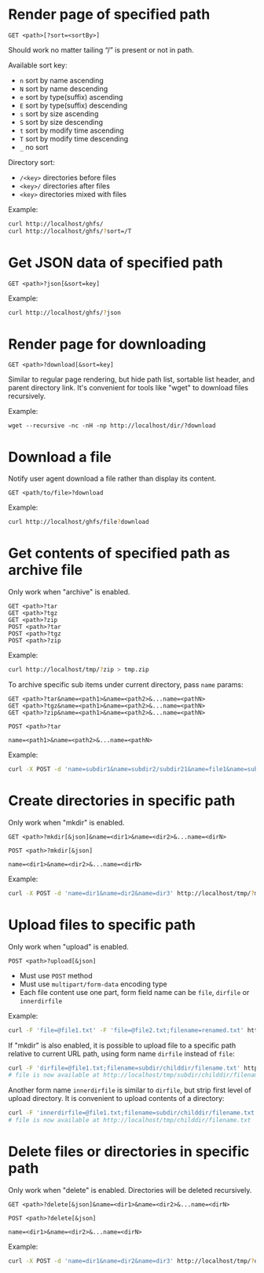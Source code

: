 # Render page of specified path
```
GET <path>[?sort=<sortBy>]
```
Should work no matter tailing “/” is present or not in path.

Available sort key:
- `n` sort by name ascending
- `N` sort by name descending
- `e` sort by type(suffix) ascending
- `E` sort by type(suffix) descending
- `s` sort by size ascending
- `S` sort by size descending
- `t` sort by modify time ascending
- `T` sort by modify time descending
- `_` no sort

Directory sort:
- `/<key>` directories before files
- `<key>/` directories after files
- `<key>` directories mixed with files

Example:
```sh
curl http://localhost/ghfs/
curl http://localhost/ghfs/?sort=/T
```

# Get JSON data of specified path
```
GET <path>?json[&sort=key]
```

Example:
```sh
curl http://localhost/ghfs/?json
```

# Render page for downloading
```
GET <path>?download[&sort=key]
```
Similar to regular page rendering, but hide path list,
sortable list header,
and parent directory link.
It's convenient for tools like "wget" to download files recursively.

Example:
```shell
wget --recursive -nc -nH -np http://localhost/dir/?download
```

# Download a file
Notify user agent download a file rather than display its content.
```
GET <path/to/file>?download
```

Example:
```sh
curl http://localhost/ghfs/file?download
```

# Get contents of specified path as archive file
Only work when "archive" is enabled.
```
GET <path>?tar
GET <path>?tgz
GET <path>?zip
POST <path>?tar
POST <path>?tgz
POST <path>?zip
```

Example:
```sh
curl http://localhost/tmp/?zip > tmp.zip
```

To archive specific sub items under current directory, pass `name` params:
```
GET <path>?tar&name=<path1>&name=<path2>&...name=<pathN>
GET <path>?tgz&name=<path1>&name=<path2>&...name=<pathN>
GET <path>?zip&name=<path1>&name=<path2>&...name=<pathN>
```

```
POST <path>?tar

name=<path1>&name=<path2>&...name=<pathN>
```

Example:
```sh
curl -X POST -d 'name=subdir1&name=subdir2/subdir21&name=file1&name=subdir3/file31' http://localhost/tmp/?zip > tmp.zip
```

# Create directories in specific path
Only work when "mkdir" is enabled.
```
GET <path>?mkdir[&json]&name=<dir1>&name=<dir2>&...name=<dirN>
```
```
POST <path>?mkdir[&json]

name=<dir1>&name=<dir2>&...name=<dirN>
```

Example:
```sh
curl -X POST -d 'name=dir1&name=dir2&name=dir3' http://localhost/tmp/?mkdir
```

# Upload files to specific path
Only work when "upload" is enabled.
```
POST <path>?upload[&json]
```
- Must use `POST` method
- Must use `multipart/form-data` encoding type
- Each file content use one part, form field name can be `file`, `dirfile` or `innerdirfile`

Example:
```sh
curl -F 'file=@file1.txt' -F 'file=@file2.txt;filename=renamed.txt' http://localhost/tmp/?upload
```

If "mkdir" is also enabled, it is possible to upload file to a specific path relative to current URL path,
using form name `dirfile` instead of `file`:
```sh
curl -F 'dirfile=@file1.txt;filename=subdir/childdir/filename.txt' http://localhost/tmp/?upload
# file is now available at http://localhost/tmp/subdir/childdir/filename.txt
```

Another form name `innerdirfile` is similar to `dirfile`, but strip first level of upload directory.
It is convenient to upload contents of a directory:
```sh
curl -F 'innerdirfile=@file1.txt;filename=subdir/childdir/filename.txt' http://localhost/tmp/?upload
# file is now available at http://localhost/tmp/childdir/filename.txt
```

# Delete files or directories in specific path
Only work when "delete" is enabled.
Directories will be deleted recursively.
```
GET <path>?delete[&json]&name=<dir1>&name=<dir2>&...name=<dirN>
```
```
POST <path>?delete[&json]

name=<dir1>&name=<dir2>&...name=<dirN>
```

Example:
```sh
curl -X POST -d 'name=dir1&name=dir2&name=dir3' http://localhost/tmp/?delete
```
